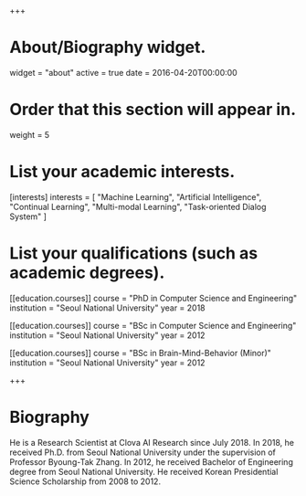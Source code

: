 +++
# About/Biography widget.
widget = "about"
active = true
date = 2016-04-20T00:00:00

# Order that this section will appear in.
weight = 5

# List your academic interests.
[interests]
  interests = [
    "Machine Learning",
    "Artificial Intelligence",
    "Continual Learning",
    "Multi-modal Learning",
    "Task-oriented Dialog System"
  ]

# List your qualifications (such as academic degrees).
[[education.courses]]
  course = "PhD in Computer Science and Engineering"
  institution = "Seoul National University"
  year = 2018

[[education.courses]]
  course = "BSc in Computer Science and Engineering"
  institution = "Seoul National University"
  year = 2012
  
[[education.courses]]
  course = "BSc in Brain-Mind-Behavior (Minor)"
  institution = "Seoul National University"
  year = 2012

<!--
[interestssssss]
  interests = [
    "Machine Learning",
    "Artificial Intelligence",
    "Continual Learning",
    "Multi-modal Learning",
    "Task-oriented Dialog System"
  ]
-->

+++

# Biography

He is a Research Scientist at Clova AI Research since July 2018. In 2018, he received Ph.D. from Seoul National University under the supervision of Professor Byoung-Tak Zhang. In 2012, he received Bachelor of Engineering degree from Seoul National University.
He received Korean Presidential Science Scholarship from 2008 to 2012.

<!--
<h3>Teaching Experience</h3>
<ul>
  <li>TA, Introduction to Deep Learning, Seoul National University, 2018</li>
  <li>TA, Machine Learning, Seoul National University, 2013 & 2016</li>
  <li>TA, Machine Learning / Machine Learning Practice, Samsung Advanced Technology Training Institute, 2014</li>
  <li>TA, Artificial Intelligence, Seoul National University, 2013</li>  
</ul>
-->
